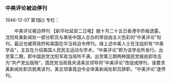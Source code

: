 ### 中美评论被迫停刊

1946-12-07
第1版()
专栏：

　　中美评论被迫停刊
    【新华社延安二日电】据十月二十五日香港华侨报透露，沈阳有美新闻处一部分职员与某些中国人合办的带自由主义色彩的“中美评论”旬刊，最近也被蒋政府和美国在华当局迫令停刊。缘上述中美人士在沈组织有“中美学会”，主旨在介绍美国人民民主运动与学术，“中美评论”即为该学会所发行。出至第二期，即中国民党沈阳军政当局所不满，出至第三期两种国民党报纸即攻击为“共产党出版物”，国民党当局竟央请美总领导将“中美评论”改组或停刊，谁要求美新闻处职员脱离该刊，美总领事竟迫令全体美新闻处职员辞职，“中美评论”遂停刊。
